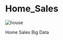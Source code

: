 # Home_Sales


![house](https://github.com/equitymarkets/Home_Sales/assets/49753517/75aa9c56-c11c-4123-b215-db0ef302fa61)


Home Sales Big Data
